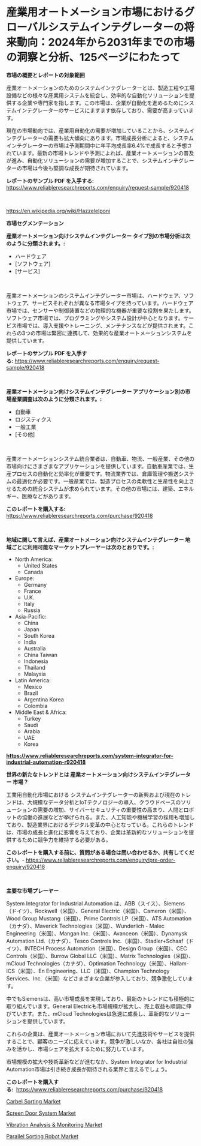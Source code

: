 <p><h1>産業用オートメーション市場におけるグローバルシステムインテグレーターの将来動向：2024年から2031年までの市場の洞察と分析、125ページにわたって</h1></p><p><strong>市場の概要とレポートの対象範囲</strong></p>
<p><p>産業オートメーションのためのシステムインテグレーターとは、製造工程や工場設備などの様々な産業用システムを統合し、効率的な自動化ソリューションを提供する企業や専門家を指します。この市場は、企業が自動化を進めるためにシステムインテグレーターのサービスにますます依存しており、需要が高まっています。</p><p>現在の市場動向では、産業用自動化の需要が増加していることから、システムインテグレーターの需要も拡大傾向にあります。市場成長分析によると、システムインテグレーターの市場は予測期間中に年平均成長率6.4%で成長すると予想されています。最新の市場トレンドや予測によれば、産業オートメーションの普及が進み、自動化ソリューションの需要が増加することで、システムインテグレーターの市場は今後も堅調な成長が期待されています。</p></p>
<p><strong>レポートのサンプル PDF を入手する:</strong> <a href="https://www.reliableresearchreports.com/enquiry/request-sample/920418">https://www.reliableresearchreports.com/enquiry/request-sample/920418</a></p>
<p>&nbsp;</p>
<p><a href="https://en.wikipedia.org/wiki/Hazzelelponi">https://en.wikipedia.org/wiki/Hazzelelponi</a></p>
<p><strong>市場セグメンテーション</strong></p>
<p><strong>産業オートメーション向けシステムインテグレーター タイプ別の市場分析は次のように分類されます。:</strong></p>
<p><ul><li>ハードウェア</li><li>[ソフトウェア]</li><li>[サービス]</li></ul></p>
<p>&nbsp;</p>
<p><p>産業オートメーションのシステムインテグレーター市場は、ハードウェア、ソフトウェア、サービスそれぞれが異なる市場タイプを持っています。ハードウェア市場では、センサーや制御装置などの物理的な機器が重要な役割を果たします。ソフトウェア市場では、プログラミングやシステム設計が中心となります。サービス市場では、導入支援やトレーニング、メンテナンスなどが提供されます。これらの3つの市場は緊密に連携して、効果的な産業オートメーションシステムを提供しています。</p></p>
<p><strong>レポートのサンプル PDF を入手する:</strong>&nbsp;<a href="https://www.reliableresearchreports.com/enquiry/request-sample/920418">https://www.reliableresearchreports.com/enquiry/request-sample/920418</a></p>
<p>&nbsp;</p>
<p><strong> 産業オートメーション向けシステムインテグレーター アプリケーション別の市場産業調査は次のように分類されます。:</strong></p>
<p><ul><li>自動車</li><li>ロジスティクス</li><li>一般工業</li><li>[その他]</li></ul></p>
<p>&nbsp;</p>
<p><p>産業オートメーションシステム統合業者は、自動車、物流、一般産業、その他の市場向けにさまざまなアプリケーションを提供しています。自動車産業では、生産プロセスの自動化と効率化が重要です。物流業界では、倉庫管理や搬送システムの最適化が必要です。一般産業では、製造プロセスの柔軟性と生産性を向上させるための統合システムが求められています。その他の市場には、建築、エネルギー、医療などがあります。</p></p>
<p><strong>このレポートを購入する:</strong>&nbsp; <a href="https://www.reliableresearchreports.com/purchase/920418">https://www.reliableresearchreports.com/purchase/920418</a></p>
<p>&nbsp;</p>
<p><strong>地域に関して言えば、産業オートメーション向けシステムインテグレーター 地域ごとに利用可能なマーケットプレーヤーは次のとおりです。:</strong></p>
<p><ul>
    <li>
        North America:
        <ul>
            <li>United States</li>
            <li>Canada</li>
        </ul>
    </li>
    <li>
        Europe:
        <ul>
            <li>Germany</li>
            <li>France</li>
            <li>U.K.</li>
            <li>Italy</li>
            <li>Russia</li>
        </ul>
    </li>
    <li>
        Asia-Pacific:
        <ul>
            <li>China</li>
            <li>Japan</li>
            <li>South Korea</li>
            <li>India</li>
            <li>Australia</li>
            <li>China Taiwan</li>
            <li>Indonesia</li>
            <li>Thailand</li>
            <li>Malaysia</li>
        </ul>
    </li>
    <li>
        Latin America:
        <ul>
            <li>Mexico</li>
            <li>Brazil</li>
            <li>Argentina Korea</li>
            <li>Colombia</li>
        </ul>
    </li>
    <li>
        Middle East & Africa:
        <ul>
            <li>Turkey</li>
            <li>Saudi</li>
            <li>Arabia</li>
            <li>UAE</li>
            <li>Korea</li>
        </ul>
    </li>
    </ul></p>
<p><strong><a href="https://www.reliableresearchreports.com/system-integrator-for-industrial-automation-r920418">https://www.reliableresearchreports.com/system-integrator-for-industrial-automation-r920418</a></strong>&nbsp;</p>
<p><strong>世界の新たなトレンドとは 産業オートメーション向けシステムインテグレーター 市場？</strong></p>
<p><p>工業用自動化市場における システムインテグレーターの新興および現在のトレンドは、大規模なデータ分析とIoTテクノロジーの導入、クラウドベースのソリューションの需要の増加、サイバーセキュリティの重要性の高まり、人間とロボットの協働の進展などが挙げられる。また、人工知能や機械学習の採用も増加しており、製造業界におけるデジタル変革の中心となっている。これらのトレンドは、市場の成長と進化に影響を与えており、企業は革新的なソリューションを提供するために競争力を維持する必要がある。</p></p>
<p><strong>このレポートを購入する前に、質問がある場合は問い合わせるか、共有してください。</strong>- <a href="https://www.reliableresearchreports.com/enquiry/pre-order-enquiry/920418">https://www.reliableresearchreports.com/enquiry/pre-order-enquiry/920418</a></p>
<p>&nbsp;</p>
<p><strong>主要な市場プレーヤー</strong></p>
<p><p>System Integrator for Industrial Automation は、ABB（スイス）、Siemens（ドイツ）、Rockwell（米国）、General Electric（米国）、Cameron（米国）、Wood Group Mustang（米国）、Prime Controls LP（米国）、ATS Automation（カナダ）、Maverick Technologies（米国）、Wunderlich - Malec Engineering（米国）、Mangan Inc.（米国）、Avanceon（米国）、Dynamysk Automation Ltd.（カナダ）、Tesco Controls Inc.（米国）、Stadler+Schaaf（ドイツ）、INTECH Process Automation（米国）、Design Group（米国）、CEC Controls（米国）、Burrow Global LLC（米国）、Matrix Technologies（米国）、mCloud Technologies（カナダ）、Optimation Technology（米国）、Hallam-ICS（米国）、En Engineering、LLC（米国）、Champion Technology Services、Inc.（米国）などさまざまな企業が参入しており、競争激化しています。</p><p>中でもSiemensは、高い市場成長を実現しており、最新のトレンドにも積極的に取り組んでいます。General Electricも市場規模が拡大し、売上収益も順調に伸びています。また、mCloud Technologiesは急速に成長し、革新的なソリューションを提供しています。</p><p>これらの企業は、産業オートメーション市場において先進技術やサービスを提供することで、顧客のニーズに応えています。競争が激しいなか、各社は自社の強みを活かし、市場シェアを拡大するために努力しています。</p><p>市場規模の拡大や技術革新などが進むなか、System Integrator for Industrial Automation市場は引き続き成長が期待される業界と言えるでしょう。</p></p>
<p><strong>このレポートを購入する:</strong>&nbsp;&nbsp;<a href="https://www.reliableresearchreports.com/purchase/920418">https://www.reliableresearchreports.com/purchase/920418</a></p>
<p><p><a href="https://issuu.com/reportprime-2/docs/carbel-sorting-market-size-2030.pptx">Carbel Sorting Market</a></p><p><a href="https://github.com/SheilaBruen2023/Market-Research-Report-List-2/blob/main/screen-door-system-market.md">Screen Door System Market</a></p><p><a href="https://issuu.com/reportprime-2/docs/vibration-analysis-monitoring-market-size-2030.ppt">Vibration Analysis & Monitoring Market</a></p><p><a href="https://github.com/arionmp/Market-Research-Report-List-4/blob/main/parallel-sorting-robot-market.md">Parallel Sorting Robot Market</a></p></p>